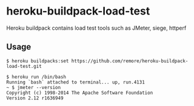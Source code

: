 # heroku-buildpack-load-test
Heroku buildpack contains load test tools such as JMeter, siege, httperf

## Usage
```
$ heroku buildpacks:set https://github.com/remore/heroku-buildpack-load-test.git

$ heroku run /bin/bash
Running `bash` attached to terminal... up, run.4131
~ $ jmeter --version
Copyright (c) 1998-2014 The Apache Software Foundation
Version 2.12 r1636949
```
